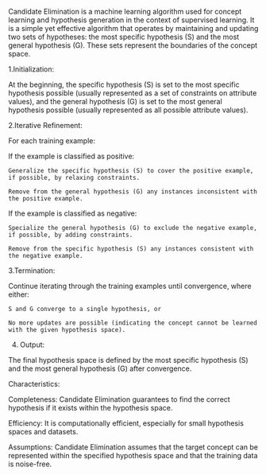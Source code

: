 Candidate Elimination is a machine learning algorithm used for concept learning and hypothesis generation in the context of supervised learning. 
It is a simple yet effective algorithm that operates by maintaining and updating two sets of hypotheses: the most specific hypothesis (S) and the most general hypothesis (G). These sets represent the boundaries of the concept space.

1.Initialization:

At the beginning, the specific hypothesis (S) is set to the most specific hypothesis possible (usually represented as a set of constraints on attribute values), and the general hypothesis (G) is set to the most general hypothesis possible (usually represented as all possible attribute values).

2.Iterative Refinement:

For each training example:

If the example is classified as positive:

    Generalize the specific hypothesis (S) to cover the positive example, if possible, by relaxing constraints.
    
    Remove from the general hypothesis (G) any instances inconsistent with the positive example.
    
If the example is classified as negative:

    Specialize the general hypothesis (G) to exclude the negative example, if possible, by adding constraints.
    
    Remove from the specific hypothesis (S) any instances consistent with the negative example.
    
3.Termination:

Continue iterating through the training examples until convergence, where either:

    S and G converge to a single hypothesis, or
    
    No more updates are possible (indicating the concept cannot be learned with the given hypothesis space).
    
4. Output:
   
The final hypothesis space is defined by the most specific hypothesis (S) and the most general hypothesis (G) after convergence.

Characteristics:

Completeness: Candidate Elimination guarantees to find the correct hypothesis if it exists within the hypothesis space.

Efficiency: It is computationally efficient, especially for small hypothesis spaces and datasets.

Assumptions: Candidate Elimination assumes that the target concept can be represented within the specified hypothesis space and that the training data is noise-free.
